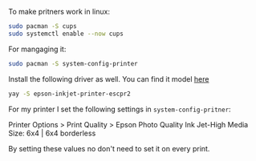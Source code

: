 To make pritners work in linux:
```bash
sudo pacman -S cups
sudo systemctl enable --now cups
```

For mangaging it:

```bash
sudo pacman -S system-config-printer
```
Install the following driver as well. You can find it model [here](https://wiki.archlinux.org/title/CUPS/Printer-specific_problems)

```bash
yay -S epson-inkjet-printer-escpr2
```

For my printer I set the following settings in `system-config-pritner`:

Printer Options > Print Quality > Epson Photo Quality Ink Jet-High
Media Size:  6x4 | 6x4 borderless

By setting these values no don't need to set it on every print.



